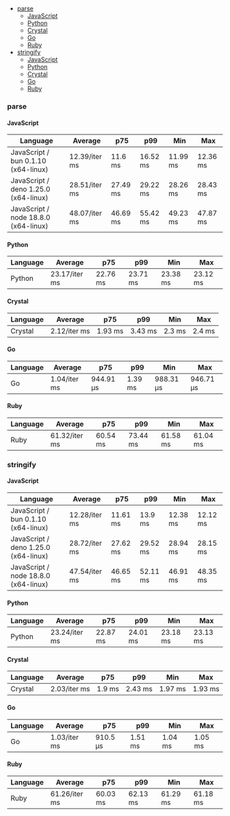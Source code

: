 <script src="https://cdn.jsdelivr.net/npm/apexcharts"></script>
- [parse](#json-parse)
    - [JavaScript](#json-parse-javascript)
    - [Python](#json-parse-python)
    - [Crystal](#json-parse-crystal)
    - [Go](#json-parse-go)
    - [Ruby](#json-parse-ruby)
- [stringify](#json-stringify)
    - [JavaScript](#json-stringify-javascript)
    - [Python](#json-stringify-python)
    - [Crystal](#json-stringify-crystal)
    - [Go](#json-stringify-go)
    - [Ruby](#json-stringify-ruby)

### <a name="json-parse">parse</a>

#### <a name="json-parse-javascript">JavaScript</a>

| Language                             | Average       | p75      | p99      | Min      | Max      |
| ------------------------------------ | ------------- | -------- | -------- | -------- | -------- |
| JavaScript / bun 0.1.10 (x64-linux)  | 12.39/iter ms | 11.6 ms  | 16.52 ms | 11.99 ms | 12.36 ms |
| JavaScript / deno 1.25.0 (x64-linux) | 28.51/iter ms | 27.49 ms | 29.22 ms | 28.26 ms | 28.43 ms |
| JavaScript / node 18.8.0 (x64-linux) | 48.07/iter ms | 46.69 ms | 55.42 ms | 49.23 ms | 47.87 ms |


<div id="chart-10"></div>
<script>
new ApexCharts(document.querySelector('#chart-10'), {
                    chart: {
                        height: 320,
                        type: 'bar',
                        toolbar: {
                            show: true,
                        },
                        animations: {
                            enabled: true,
                        },
                    },
                    series: [
                        {
                            name: "json",
                            data: [{"x":"JavaScript / deno 1.25.0 (x64-linux)","y":28505256.090000004},{"x":"JavaScript / bun 0.1.10 (x64-linux)","y":12393258.219999995},{"x":"JavaScript / node 18.8.0 (x64-linux)","y":48066736.80999998}]
                        }
                    ],
                    stroke: {
                        width: 1,
                        curve: "straight",
                    },
                    legend: {
                        show: true,
                        showForSingleSeries: true,
                        position: "bottom",
                    },
                    yaxis: {
                        labels: {
                            formatter: function (v) {
                    const time = v;
                    const locale = 'en-US';
                    const type = '/iter';

                    if (time < 1e0) return `${Number((time * 1e3).toFixed(2)).toLocaleString(locale)}${type} ps`;
  
                    if (time < 1e3) return `${Number(time.toFixed(2)).toLocaleString(locale)}${type} ns`;
                    if (time < 1e6) return `${Number((time / 1e3).toFixed(2)).toLocaleString(locale)}${type} µs`;
                    if (time < 1e9) return `${Number((time / 1e6).toFixed(2)).toLocaleString(locale)}${type} ms`;
                    if (time < 1e12) return `${Number((time / 1e9).toFixed(2)).toLocaleString(locale)}${type} s`;
                    if (time < 36e11) return `${Number((time / 60e9).toFixed(2)).toLocaleString(locale)}${type} m`;
                  
                    return `${Number((time / 36e11).toFixed(2)).toLocaleString(locale)}${type} h`;
                }
                        },
                        title: {
                            text: "time per iteration"
                        },
                    },
                    dataLabels: {
                        formatter: function (v) {
                    const time = v;
                    const locale = 'en-US';
                    const type = '/iter';

                    if (time < 1e0) return `${Number((time * 1e3).toFixed(2)).toLocaleString(locale)}${type} ps`;
  
                    if (time < 1e3) return `${Number(time.toFixed(2)).toLocaleString(locale)}${type} ns`;
                    if (time < 1e6) return `${Number((time / 1e3).toFixed(2)).toLocaleString(locale)}${type} µs`;
                    if (time < 1e9) return `${Number((time / 1e6).toFixed(2)).toLocaleString(locale)}${type} ms`;
                    if (time < 1e12) return `${Number((time / 1e9).toFixed(2)).toLocaleString(locale)}${type} s`;
                    if (time < 36e11) return `${Number((time / 60e9).toFixed(2)).toLocaleString(locale)}${type} m`;
                  
                    return `${Number((time / 36e11).toFixed(2)).toLocaleString(locale)}${type} h`;
                }
                    },
                    xaxis: {
                        type: 'category',
                        labels: {
                            show: false,
                        },
                        tooltip: {
                            enabled: false,
                        },
                    },
                    plotOptions: {
                        bar: {
                            distributed: true
                        }
                    }
                }).render()
</script>

#### <a name="json-parse-python">Python</a>

| Language | Average       | p75      | p99      | Min      | Max      |
| -------- | ------------- | -------- | -------- | -------- | -------- |
| Python   | 23.17/iter ms | 22.76 ms | 23.71 ms | 23.38 ms | 23.12 ms |


<div id="chart-11"></div>
<script>
new ApexCharts(document.querySelector('#chart-11'), {
                    chart: {
                        height: 320,
                        type: 'bar',
                        toolbar: {
                            show: true,
                        },
                        animations: {
                            enabled: true,
                        },
                    },
                    series: [
                        {
                            name: "json",
                            data: [{"x":"Python","y":23169572.71000002}]
                        }
                    ],
                    stroke: {
                        width: 1,
                        curve: "straight",
                    },
                    legend: {
                        show: true,
                        showForSingleSeries: true,
                        position: "bottom",
                    },
                    yaxis: {
                        labels: {
                            formatter: function (v) {
                    const time = v;
                    const locale = 'en-US';
                    const type = '/iter';

                    if (time < 1e0) return `${Number((time * 1e3).toFixed(2)).toLocaleString(locale)}${type} ps`;
  
                    if (time < 1e3) return `${Number(time.toFixed(2)).toLocaleString(locale)}${type} ns`;
                    if (time < 1e6) return `${Number((time / 1e3).toFixed(2)).toLocaleString(locale)}${type} µs`;
                    if (time < 1e9) return `${Number((time / 1e6).toFixed(2)).toLocaleString(locale)}${type} ms`;
                    if (time < 1e12) return `${Number((time / 1e9).toFixed(2)).toLocaleString(locale)}${type} s`;
                    if (time < 36e11) return `${Number((time / 60e9).toFixed(2)).toLocaleString(locale)}${type} m`;
                  
                    return `${Number((time / 36e11).toFixed(2)).toLocaleString(locale)}${type} h`;
                }
                        },
                        title: {
                            text: "time per iteration"
                        },
                    },
                    dataLabels: {
                        formatter: function (v) {
                    const time = v;
                    const locale = 'en-US';
                    const type = '/iter';

                    if (time < 1e0) return `${Number((time * 1e3).toFixed(2)).toLocaleString(locale)}${type} ps`;
  
                    if (time < 1e3) return `${Number(time.toFixed(2)).toLocaleString(locale)}${type} ns`;
                    if (time < 1e6) return `${Number((time / 1e3).toFixed(2)).toLocaleString(locale)}${type} µs`;
                    if (time < 1e9) return `${Number((time / 1e6).toFixed(2)).toLocaleString(locale)}${type} ms`;
                    if (time < 1e12) return `${Number((time / 1e9).toFixed(2)).toLocaleString(locale)}${type} s`;
                    if (time < 36e11) return `${Number((time / 60e9).toFixed(2)).toLocaleString(locale)}${type} m`;
                  
                    return `${Number((time / 36e11).toFixed(2)).toLocaleString(locale)}${type} h`;
                }
                    },
                    xaxis: {
                        type: 'category',
                        labels: {
                            show: false,
                        },
                        tooltip: {
                            enabled: false,
                        },
                    },
                    plotOptions: {
                        bar: {
                            distributed: true
                        }
                    }
                }).render()
</script>

#### <a name="json-parse-crystal">Crystal</a>

| Language | Average      | p75     | p99     | Min    | Max    |
| -------- | ------------ | ------- | ------- | ------ | ------ |
| Crystal  | 2.12/iter ms | 1.93 ms | 3.43 ms | 2.3 ms | 2.4 ms |


<div id="chart-12"></div>
<script>
new ApexCharts(document.querySelector('#chart-12'), {
                    chart: {
                        height: 320,
                        type: 'bar',
                        toolbar: {
                            show: true,
                        },
                        animations: {
                            enabled: true,
                        },
                    },
                    series: [
                        {
                            name: "json",
                            data: [{"x":"Crystal","y":2117397.100000001}]
                        }
                    ],
                    stroke: {
                        width: 1,
                        curve: "straight",
                    },
                    legend: {
                        show: true,
                        showForSingleSeries: true,
                        position: "bottom",
                    },
                    yaxis: {
                        labels: {
                            formatter: function (v) {
                    const time = v;
                    const locale = 'en-US';
                    const type = '/iter';

                    if (time < 1e0) return `${Number((time * 1e3).toFixed(2)).toLocaleString(locale)}${type} ps`;
  
                    if (time < 1e3) return `${Number(time.toFixed(2)).toLocaleString(locale)}${type} ns`;
                    if (time < 1e6) return `${Number((time / 1e3).toFixed(2)).toLocaleString(locale)}${type} µs`;
                    if (time < 1e9) return `${Number((time / 1e6).toFixed(2)).toLocaleString(locale)}${type} ms`;
                    if (time < 1e12) return `${Number((time / 1e9).toFixed(2)).toLocaleString(locale)}${type} s`;
                    if (time < 36e11) return `${Number((time / 60e9).toFixed(2)).toLocaleString(locale)}${type} m`;
                  
                    return `${Number((time / 36e11).toFixed(2)).toLocaleString(locale)}${type} h`;
                }
                        },
                        title: {
                            text: "time per iteration"
                        },
                    },
                    dataLabels: {
                        formatter: function (v) {
                    const time = v;
                    const locale = 'en-US';
                    const type = '/iter';

                    if (time < 1e0) return `${Number((time * 1e3).toFixed(2)).toLocaleString(locale)}${type} ps`;
  
                    if (time < 1e3) return `${Number(time.toFixed(2)).toLocaleString(locale)}${type} ns`;
                    if (time < 1e6) return `${Number((time / 1e3).toFixed(2)).toLocaleString(locale)}${type} µs`;
                    if (time < 1e9) return `${Number((time / 1e6).toFixed(2)).toLocaleString(locale)}${type} ms`;
                    if (time < 1e12) return `${Number((time / 1e9).toFixed(2)).toLocaleString(locale)}${type} s`;
                    if (time < 36e11) return `${Number((time / 60e9).toFixed(2)).toLocaleString(locale)}${type} m`;
                  
                    return `${Number((time / 36e11).toFixed(2)).toLocaleString(locale)}${type} h`;
                }
                    },
                    xaxis: {
                        type: 'category',
                        labels: {
                            show: false,
                        },
                        tooltip: {
                            enabled: false,
                        },
                    },
                    plotOptions: {
                        bar: {
                            distributed: true
                        }
                    }
                }).render()
</script>

#### <a name="json-parse-go">Go</a>

| Language | Average      | p75       | p99     | Min       | Max       |
| -------- | ------------ | --------- | ------- | --------- | --------- |
| Go       | 1.04/iter ms | 944.91 µs | 1.39 ms | 988.31 µs | 946.71 µs |


<div id="chart-13"></div>
<script>
new ApexCharts(document.querySelector('#chart-13'), {
                    chart: {
                        height: 320,
                        type: 'bar',
                        toolbar: {
                            show: true,
                        },
                        animations: {
                            enabled: true,
                        },
                    },
                    series: [
                        {
                            name: "json",
                            data: [{"x":"Go","y":1044486.7400000003}]
                        }
                    ],
                    stroke: {
                        width: 1,
                        curve: "straight",
                    },
                    legend: {
                        show: true,
                        showForSingleSeries: true,
                        position: "bottom",
                    },
                    yaxis: {
                        labels: {
                            formatter: function (v) {
                    const time = v;
                    const locale = 'en-US';
                    const type = '/iter';

                    if (time < 1e0) return `${Number((time * 1e3).toFixed(2)).toLocaleString(locale)}${type} ps`;
  
                    if (time < 1e3) return `${Number(time.toFixed(2)).toLocaleString(locale)}${type} ns`;
                    if (time < 1e6) return `${Number((time / 1e3).toFixed(2)).toLocaleString(locale)}${type} µs`;
                    if (time < 1e9) return `${Number((time / 1e6).toFixed(2)).toLocaleString(locale)}${type} ms`;
                    if (time < 1e12) return `${Number((time / 1e9).toFixed(2)).toLocaleString(locale)}${type} s`;
                    if (time < 36e11) return `${Number((time / 60e9).toFixed(2)).toLocaleString(locale)}${type} m`;
                  
                    return `${Number((time / 36e11).toFixed(2)).toLocaleString(locale)}${type} h`;
                }
                        },
                        title: {
                            text: "time per iteration"
                        },
                    },
                    dataLabels: {
                        formatter: function (v) {
                    const time = v;
                    const locale = 'en-US';
                    const type = '/iter';

                    if (time < 1e0) return `${Number((time * 1e3).toFixed(2)).toLocaleString(locale)}${type} ps`;
  
                    if (time < 1e3) return `${Number(time.toFixed(2)).toLocaleString(locale)}${type} ns`;
                    if (time < 1e6) return `${Number((time / 1e3).toFixed(2)).toLocaleString(locale)}${type} µs`;
                    if (time < 1e9) return `${Number((time / 1e6).toFixed(2)).toLocaleString(locale)}${type} ms`;
                    if (time < 1e12) return `${Number((time / 1e9).toFixed(2)).toLocaleString(locale)}${type} s`;
                    if (time < 36e11) return `${Number((time / 60e9).toFixed(2)).toLocaleString(locale)}${type} m`;
                  
                    return `${Number((time / 36e11).toFixed(2)).toLocaleString(locale)}${type} h`;
                }
                    },
                    xaxis: {
                        type: 'category',
                        labels: {
                            show: false,
                        },
                        tooltip: {
                            enabled: false,
                        },
                    },
                    plotOptions: {
                        bar: {
                            distributed: true
                        }
                    }
                }).render()
</script>

#### <a name="json-parse-ruby">Ruby</a>

| Language | Average       | p75      | p99      | Min      | Max      |
| -------- | ------------- | -------- | -------- | -------- | -------- |
| Ruby     | 61.32/iter ms | 60.54 ms | 73.44 ms | 61.58 ms | 61.04 ms |


<div id="chart-14"></div>
<script>
new ApexCharts(document.querySelector('#chart-14'), {
                    chart: {
                        height: 320,
                        type: 'bar',
                        toolbar: {
                            show: true,
                        },
                        animations: {
                            enabled: true,
                        },
                    },
                    series: [
                        {
                            name: "json",
                            data: [{"x":"Ruby","y":61317544.06999998}]
                        }
                    ],
                    stroke: {
                        width: 1,
                        curve: "straight",
                    },
                    legend: {
                        show: true,
                        showForSingleSeries: true,
                        position: "bottom",
                    },
                    yaxis: {
                        labels: {
                            formatter: function (v) {
                    const time = v;
                    const locale = 'en-US';
                    const type = '/iter';

                    if (time < 1e0) return `${Number((time * 1e3).toFixed(2)).toLocaleString(locale)}${type} ps`;
  
                    if (time < 1e3) return `${Number(time.toFixed(2)).toLocaleString(locale)}${type} ns`;
                    if (time < 1e6) return `${Number((time / 1e3).toFixed(2)).toLocaleString(locale)}${type} µs`;
                    if (time < 1e9) return `${Number((time / 1e6).toFixed(2)).toLocaleString(locale)}${type} ms`;
                    if (time < 1e12) return `${Number((time / 1e9).toFixed(2)).toLocaleString(locale)}${type} s`;
                    if (time < 36e11) return `${Number((time / 60e9).toFixed(2)).toLocaleString(locale)}${type} m`;
                  
                    return `${Number((time / 36e11).toFixed(2)).toLocaleString(locale)}${type} h`;
                }
                        },
                        title: {
                            text: "time per iteration"
                        },
                    },
                    dataLabels: {
                        formatter: function (v) {
                    const time = v;
                    const locale = 'en-US';
                    const type = '/iter';

                    if (time < 1e0) return `${Number((time * 1e3).toFixed(2)).toLocaleString(locale)}${type} ps`;
  
                    if (time < 1e3) return `${Number(time.toFixed(2)).toLocaleString(locale)}${type} ns`;
                    if (time < 1e6) return `${Number((time / 1e3).toFixed(2)).toLocaleString(locale)}${type} µs`;
                    if (time < 1e9) return `${Number((time / 1e6).toFixed(2)).toLocaleString(locale)}${type} ms`;
                    if (time < 1e12) return `${Number((time / 1e9).toFixed(2)).toLocaleString(locale)}${type} s`;
                    if (time < 36e11) return `${Number((time / 60e9).toFixed(2)).toLocaleString(locale)}${type} m`;
                  
                    return `${Number((time / 36e11).toFixed(2)).toLocaleString(locale)}${type} h`;
                }
                    },
                    xaxis: {
                        type: 'category',
                        labels: {
                            show: false,
                        },
                        tooltip: {
                            enabled: false,
                        },
                    },
                    plotOptions: {
                        bar: {
                            distributed: true
                        }
                    }
                }).render()
</script>

### <a name="json-stringify">stringify</a>

#### <a name="json-stringify-javascript">JavaScript</a>

| Language                             | Average       | p75      | p99      | Min      | Max      |
| ------------------------------------ | ------------- | -------- | -------- | -------- | -------- |
| JavaScript / bun 0.1.10 (x64-linux)  | 12.28/iter ms | 11.61 ms | 13.9 ms  | 12.38 ms | 12.12 ms |
| JavaScript / deno 1.25.0 (x64-linux) | 28.72/iter ms | 27.62 ms | 29.52 ms | 28.94 ms | 28.15 ms |
| JavaScript / node 18.8.0 (x64-linux) | 47.54/iter ms | 46.65 ms | 52.11 ms | 46.91 ms | 48.35 ms |


<div id="chart-15"></div>
<script>
new ApexCharts(document.querySelector('#chart-15'), {
                    chart: {
                        height: 320,
                        type: 'bar',
                        toolbar: {
                            show: true,
                        },
                        animations: {
                            enabled: true,
                        },
                    },
                    series: [
                        {
                            name: "json",
                            data: [{"x":"JavaScript / deno 1.25.0 (x64-linux)","y":28717437.140000004},{"x":"JavaScript / bun 0.1.10 (x64-linux)","y":12281701.170000002},{"x":"JavaScript / node 18.8.0 (x64-linux)","y":47537034.33}]
                        }
                    ],
                    stroke: {
                        width: 1,
                        curve: "straight",
                    },
                    legend: {
                        show: true,
                        showForSingleSeries: true,
                        position: "bottom",
                    },
                    yaxis: {
                        labels: {
                            formatter: function (v) {
                    const time = v;
                    const locale = 'en-US';
                    const type = '/iter';

                    if (time < 1e0) return `${Number((time * 1e3).toFixed(2)).toLocaleString(locale)}${type} ps`;
  
                    if (time < 1e3) return `${Number(time.toFixed(2)).toLocaleString(locale)}${type} ns`;
                    if (time < 1e6) return `${Number((time / 1e3).toFixed(2)).toLocaleString(locale)}${type} µs`;
                    if (time < 1e9) return `${Number((time / 1e6).toFixed(2)).toLocaleString(locale)}${type} ms`;
                    if (time < 1e12) return `${Number((time / 1e9).toFixed(2)).toLocaleString(locale)}${type} s`;
                    if (time < 36e11) return `${Number((time / 60e9).toFixed(2)).toLocaleString(locale)}${type} m`;
                  
                    return `${Number((time / 36e11).toFixed(2)).toLocaleString(locale)}${type} h`;
                }
                        },
                        title: {
                            text: "time per iteration"
                        },
                    },
                    dataLabels: {
                        formatter: function (v) {
                    const time = v;
                    const locale = 'en-US';
                    const type = '/iter';

                    if (time < 1e0) return `${Number((time * 1e3).toFixed(2)).toLocaleString(locale)}${type} ps`;
  
                    if (time < 1e3) return `${Number(time.toFixed(2)).toLocaleString(locale)}${type} ns`;
                    if (time < 1e6) return `${Number((time / 1e3).toFixed(2)).toLocaleString(locale)}${type} µs`;
                    if (time < 1e9) return `${Number((time / 1e6).toFixed(2)).toLocaleString(locale)}${type} ms`;
                    if (time < 1e12) return `${Number((time / 1e9).toFixed(2)).toLocaleString(locale)}${type} s`;
                    if (time < 36e11) return `${Number((time / 60e9).toFixed(2)).toLocaleString(locale)}${type} m`;
                  
                    return `${Number((time / 36e11).toFixed(2)).toLocaleString(locale)}${type} h`;
                }
                    },
                    xaxis: {
                        type: 'category',
                        labels: {
                            show: false,
                        },
                        tooltip: {
                            enabled: false,
                        },
                    },
                    plotOptions: {
                        bar: {
                            distributed: true
                        }
                    }
                }).render()
</script>

#### <a name="json-stringify-python">Python</a>

| Language | Average       | p75      | p99      | Min      | Max      |
| -------- | ------------- | -------- | -------- | -------- | -------- |
| Python   | 23.24/iter ms | 22.87 ms | 24.01 ms | 23.18 ms | 23.13 ms |


<div id="chart-16"></div>
<script>
new ApexCharts(document.querySelector('#chart-16'), {
                    chart: {
                        height: 320,
                        type: 'bar',
                        toolbar: {
                            show: true,
                        },
                        animations: {
                            enabled: true,
                        },
                    },
                    series: [
                        {
                            name: "json",
                            data: [{"x":"Python","y":23240555.17000001}]
                        }
                    ],
                    stroke: {
                        width: 1,
                        curve: "straight",
                    },
                    legend: {
                        show: true,
                        showForSingleSeries: true,
                        position: "bottom",
                    },
                    yaxis: {
                        labels: {
                            formatter: function (v) {
                    const time = v;
                    const locale = 'en-US';
                    const type = '/iter';

                    if (time < 1e0) return `${Number((time * 1e3).toFixed(2)).toLocaleString(locale)}${type} ps`;
  
                    if (time < 1e3) return `${Number(time.toFixed(2)).toLocaleString(locale)}${type} ns`;
                    if (time < 1e6) return `${Number((time / 1e3).toFixed(2)).toLocaleString(locale)}${type} µs`;
                    if (time < 1e9) return `${Number((time / 1e6).toFixed(2)).toLocaleString(locale)}${type} ms`;
                    if (time < 1e12) return `${Number((time / 1e9).toFixed(2)).toLocaleString(locale)}${type} s`;
                    if (time < 36e11) return `${Number((time / 60e9).toFixed(2)).toLocaleString(locale)}${type} m`;
                  
                    return `${Number((time / 36e11).toFixed(2)).toLocaleString(locale)}${type} h`;
                }
                        },
                        title: {
                            text: "time per iteration"
                        },
                    },
                    dataLabels: {
                        formatter: function (v) {
                    const time = v;
                    const locale = 'en-US';
                    const type = '/iter';

                    if (time < 1e0) return `${Number((time * 1e3).toFixed(2)).toLocaleString(locale)}${type} ps`;
  
                    if (time < 1e3) return `${Number(time.toFixed(2)).toLocaleString(locale)}${type} ns`;
                    if (time < 1e6) return `${Number((time / 1e3).toFixed(2)).toLocaleString(locale)}${type} µs`;
                    if (time < 1e9) return `${Number((time / 1e6).toFixed(2)).toLocaleString(locale)}${type} ms`;
                    if (time < 1e12) return `${Number((time / 1e9).toFixed(2)).toLocaleString(locale)}${type} s`;
                    if (time < 36e11) return `${Number((time / 60e9).toFixed(2)).toLocaleString(locale)}${type} m`;
                  
                    return `${Number((time / 36e11).toFixed(2)).toLocaleString(locale)}${type} h`;
                }
                    },
                    xaxis: {
                        type: 'category',
                        labels: {
                            show: false,
                        },
                        tooltip: {
                            enabled: false,
                        },
                    },
                    plotOptions: {
                        bar: {
                            distributed: true
                        }
                    }
                }).render()
</script>

#### <a name="json-stringify-crystal">Crystal</a>

| Language | Average      | p75    | p99     | Min     | Max     |
| -------- | ------------ | ------ | ------- | ------- | ------- |
| Crystal  | 2.03/iter ms | 1.9 ms | 2.43 ms | 1.97 ms | 1.93 ms |


<div id="chart-17"></div>
<script>
new ApexCharts(document.querySelector('#chart-17'), {
                    chart: {
                        height: 320,
                        type: 'bar',
                        toolbar: {
                            show: true,
                        },
                        animations: {
                            enabled: true,
                        },
                    },
                    series: [
                        {
                            name: "json",
                            data: [{"x":"Crystal","y":2033369.7400000002}]
                        }
                    ],
                    stroke: {
                        width: 1,
                        curve: "straight",
                    },
                    legend: {
                        show: true,
                        showForSingleSeries: true,
                        position: "bottom",
                    },
                    yaxis: {
                        labels: {
                            formatter: function (v) {
                    const time = v;
                    const locale = 'en-US';
                    const type = '/iter';

                    if (time < 1e0) return `${Number((time * 1e3).toFixed(2)).toLocaleString(locale)}${type} ps`;
  
                    if (time < 1e3) return `${Number(time.toFixed(2)).toLocaleString(locale)}${type} ns`;
                    if (time < 1e6) return `${Number((time / 1e3).toFixed(2)).toLocaleString(locale)}${type} µs`;
                    if (time < 1e9) return `${Number((time / 1e6).toFixed(2)).toLocaleString(locale)}${type} ms`;
                    if (time < 1e12) return `${Number((time / 1e9).toFixed(2)).toLocaleString(locale)}${type} s`;
                    if (time < 36e11) return `${Number((time / 60e9).toFixed(2)).toLocaleString(locale)}${type} m`;
                  
                    return `${Number((time / 36e11).toFixed(2)).toLocaleString(locale)}${type} h`;
                }
                        },
                        title: {
                            text: "time per iteration"
                        },
                    },
                    dataLabels: {
                        formatter: function (v) {
                    const time = v;
                    const locale = 'en-US';
                    const type = '/iter';

                    if (time < 1e0) return `${Number((time * 1e3).toFixed(2)).toLocaleString(locale)}${type} ps`;
  
                    if (time < 1e3) return `${Number(time.toFixed(2)).toLocaleString(locale)}${type} ns`;
                    if (time < 1e6) return `${Number((time / 1e3).toFixed(2)).toLocaleString(locale)}${type} µs`;
                    if (time < 1e9) return `${Number((time / 1e6).toFixed(2)).toLocaleString(locale)}${type} ms`;
                    if (time < 1e12) return `${Number((time / 1e9).toFixed(2)).toLocaleString(locale)}${type} s`;
                    if (time < 36e11) return `${Number((time / 60e9).toFixed(2)).toLocaleString(locale)}${type} m`;
                  
                    return `${Number((time / 36e11).toFixed(2)).toLocaleString(locale)}${type} h`;
                }
                    },
                    xaxis: {
                        type: 'category',
                        labels: {
                            show: false,
                        },
                        tooltip: {
                            enabled: false,
                        },
                    },
                    plotOptions: {
                        bar: {
                            distributed: true
                        }
                    }
                }).render()
</script>

#### <a name="json-stringify-go">Go</a>

| Language | Average      | p75      | p99     | Min     | Max     |
| -------- | ------------ | -------- | ------- | ------- | ------- |
| Go       | 1.03/iter ms | 910.5 µs | 1.51 ms | 1.04 ms | 1.05 ms |


<div id="chart-18"></div>
<script>
new ApexCharts(document.querySelector('#chart-18'), {
                    chart: {
                        height: 320,
                        type: 'bar',
                        toolbar: {
                            show: true,
                        },
                        animations: {
                            enabled: true,
                        },
                    },
                    series: [
                        {
                            name: "json",
                            data: [{"x":"Go","y":1028221.2300000003}]
                        }
                    ],
                    stroke: {
                        width: 1,
                        curve: "straight",
                    },
                    legend: {
                        show: true,
                        showForSingleSeries: true,
                        position: "bottom",
                    },
                    yaxis: {
                        labels: {
                            formatter: function (v) {
                    const time = v;
                    const locale = 'en-US';
                    const type = '/iter';

                    if (time < 1e0) return `${Number((time * 1e3).toFixed(2)).toLocaleString(locale)}${type} ps`;
  
                    if (time < 1e3) return `${Number(time.toFixed(2)).toLocaleString(locale)}${type} ns`;
                    if (time < 1e6) return `${Number((time / 1e3).toFixed(2)).toLocaleString(locale)}${type} µs`;
                    if (time < 1e9) return `${Number((time / 1e6).toFixed(2)).toLocaleString(locale)}${type} ms`;
                    if (time < 1e12) return `${Number((time / 1e9).toFixed(2)).toLocaleString(locale)}${type} s`;
                    if (time < 36e11) return `${Number((time / 60e9).toFixed(2)).toLocaleString(locale)}${type} m`;
                  
                    return `${Number((time / 36e11).toFixed(2)).toLocaleString(locale)}${type} h`;
                }
                        },
                        title: {
                            text: "time per iteration"
                        },
                    },
                    dataLabels: {
                        formatter: function (v) {
                    const time = v;
                    const locale = 'en-US';
                    const type = '/iter';

                    if (time < 1e0) return `${Number((time * 1e3).toFixed(2)).toLocaleString(locale)}${type} ps`;
  
                    if (time < 1e3) return `${Number(time.toFixed(2)).toLocaleString(locale)}${type} ns`;
                    if (time < 1e6) return `${Number((time / 1e3).toFixed(2)).toLocaleString(locale)}${type} µs`;
                    if (time < 1e9) return `${Number((time / 1e6).toFixed(2)).toLocaleString(locale)}${type} ms`;
                    if (time < 1e12) return `${Number((time / 1e9).toFixed(2)).toLocaleString(locale)}${type} s`;
                    if (time < 36e11) return `${Number((time / 60e9).toFixed(2)).toLocaleString(locale)}${type} m`;
                  
                    return `${Number((time / 36e11).toFixed(2)).toLocaleString(locale)}${type} h`;
                }
                    },
                    xaxis: {
                        type: 'category',
                        labels: {
                            show: false,
                        },
                        tooltip: {
                            enabled: false,
                        },
                    },
                    plotOptions: {
                        bar: {
                            distributed: true
                        }
                    }
                }).render()
</script>

#### <a name="json-stringify-ruby">Ruby</a>

| Language | Average       | p75      | p99      | Min      | Max      |
| -------- | ------------- | -------- | -------- | -------- | -------- |
| Ruby     | 61.26/iter ms | 60.03 ms | 62.13 ms | 61.29 ms | 61.18 ms |


<div id="chart-19"></div>
<script>
new ApexCharts(document.querySelector('#chart-19'), {
                    chart: {
                        height: 320,
                        type: 'bar',
                        toolbar: {
                            show: true,
                        },
                        animations: {
                            enabled: true,
                        },
                    },
                    series: [
                        {
                            name: "json",
                            data: [{"x":"Ruby","y":61264195.65999999}]
                        }
                    ],
                    stroke: {
                        width: 1,
                        curve: "straight",
                    },
                    legend: {
                        show: true,
                        showForSingleSeries: true,
                        position: "bottom",
                    },
                    yaxis: {
                        labels: {
                            formatter: function (v) {
                    const time = v;
                    const locale = 'en-US';
                    const type = '/iter';

                    if (time < 1e0) return `${Number((time * 1e3).toFixed(2)).toLocaleString(locale)}${type} ps`;
  
                    if (time < 1e3) return `${Number(time.toFixed(2)).toLocaleString(locale)}${type} ns`;
                    if (time < 1e6) return `${Number((time / 1e3).toFixed(2)).toLocaleString(locale)}${type} µs`;
                    if (time < 1e9) return `${Number((time / 1e6).toFixed(2)).toLocaleString(locale)}${type} ms`;
                    if (time < 1e12) return `${Number((time / 1e9).toFixed(2)).toLocaleString(locale)}${type} s`;
                    if (time < 36e11) return `${Number((time / 60e9).toFixed(2)).toLocaleString(locale)}${type} m`;
                  
                    return `${Number((time / 36e11).toFixed(2)).toLocaleString(locale)}${type} h`;
                }
                        },
                        title: {
                            text: "time per iteration"
                        },
                    },
                    dataLabels: {
                        formatter: function (v) {
                    const time = v;
                    const locale = 'en-US';
                    const type = '/iter';

                    if (time < 1e0) return `${Number((time * 1e3).toFixed(2)).toLocaleString(locale)}${type} ps`;
  
                    if (time < 1e3) return `${Number(time.toFixed(2)).toLocaleString(locale)}${type} ns`;
                    if (time < 1e6) return `${Number((time / 1e3).toFixed(2)).toLocaleString(locale)}${type} µs`;
                    if (time < 1e9) return `${Number((time / 1e6).toFixed(2)).toLocaleString(locale)}${type} ms`;
                    if (time < 1e12) return `${Number((time / 1e9).toFixed(2)).toLocaleString(locale)}${type} s`;
                    if (time < 36e11) return `${Number((time / 60e9).toFixed(2)).toLocaleString(locale)}${type} m`;
                  
                    return `${Number((time / 36e11).toFixed(2)).toLocaleString(locale)}${type} h`;
                }
                    },
                    xaxis: {
                        type: 'category',
                        labels: {
                            show: false,
                        },
                        tooltip: {
                            enabled: false,
                        },
                    },
                    plotOptions: {
                        bar: {
                            distributed: true
                        }
                    }
                }).render()
</script>

